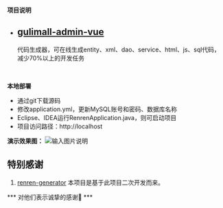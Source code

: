 **项目说明** 
- ## [gulimall-admin-vue](https://github.com/xchb-null/gulimall)
  代码生成器，可在线生成entity、xml、dao、service、html、js、sql代码，减少70%以上的开发任务
<br> 



 **本地部署**
- 通过git下载源码
- 修改application.yml，更新MySQL账号和密码、数据库名称
- Eclipse、IDEA运行RenrenApplication.java，则可启动项目
- 项目访问路径：http://localhost

**演示效果图：**
![输入图片说明](https://images.gitee.com/uploads/images/2018/0731/150920_761d8835_63154.jpeg "aa.jpg")


## 特别感谢
1. [renren-generator](https://gitee.com/renrenio/renren-generator) 本项目是基于此项目二次开发而来。

*** 对他们表示诚挚的感谢🙏 ***